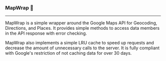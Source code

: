 ### MapWrap :pushpin:
---
MapWrap is a simple wrapper around the Google Maps API for Geocoding, Directions, and Places. It provides simple methods to access data members in the API response with error checking.

MapWrap also implements a simple LRU cache to speed up requests and decrease the amount of unnecessary calls to the server. It is fully compliant with Google's restriction of not caching data for over 30 days.